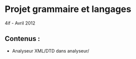# Projet grammaire et langages
4if - Avril 2012

## Contenus :
- Analyseur XML/DTD dans analyseur/

